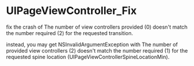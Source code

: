 # UIPageViewController_Fix
fix the crash of The number of view controllers provided (0) doesn't match the number required (2) for the requested transition.

instead, you may get NSInvalidArgumentException with
The number of provided view controllers (2) doesn't match the number required (1) for the requested spine location (UIPageViewControllerSpineLocationMin).